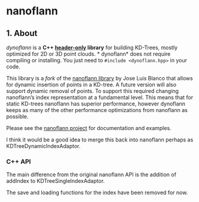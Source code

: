 # nanoflann

## 1. About 

*dynoflann* is a **C++ [header-only](http://en.wikipedia.org/wiki/Header-only) library** for building KD-Trees, mostly optimized for 2D or 3D point clouds. * dynoflann* does not require compiling or installing.  You just need to `#include <dynoflann.hpp>` in your code.

This library is a *fork* of the [nanoflann library](https://github.com/jlblancoc/nanoflann) by Jose Luis Blanco that allows for dynamic insertion of points in a KD-tree. A future version will also support dynamic removal of points. To support this required changing nanoflann’s index representation at a fundamental level. This means that for static KD-trees nanoflann has superior performance, however dynoflann keeps as many of the other performance optimizations from nanoflann as possible.

Please see the [nanoflann project](https://github.com/jlblancoc/nanoflann) for documentation and examples.

I think it would be a good idea to merge this back into nanoflann perhaps as KDTreeDynamicIndexAdaptor.

### C++ API

The main difference from the original nanoflann API is the addition of addIndex to KDTreeSingleIndexAdaptor.

The save and loading functions for the index have been removed for now.
